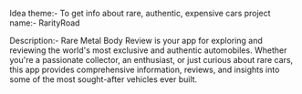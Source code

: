 Idea theme:- To get info about rare, authentic, expensive cars
project name:- RarityRoad

Description:- Rare Metal Body Review is your app for exploring and reviewing the world's most exclusive and authentic automobiles. Whether you're a passionate collector, an enthusiast, or just curious about rare cars, this app provides comprehensive information, reviews, and insights into some of the most sought-after vehicles ever built.